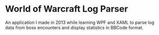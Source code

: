 # World of Warcraft Log Parser
An application I made in 2013 while learning WPF and XAML to parse log data from boss encounters and display statistics in BBCode format.